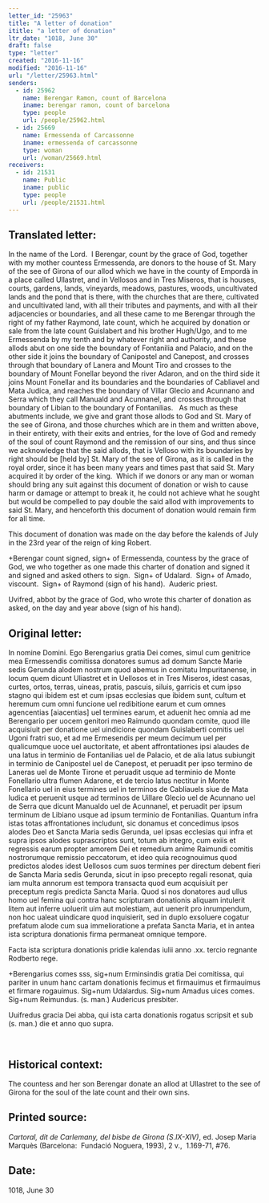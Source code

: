 ```yaml
---
letter_id: "25963"
title: "A letter of donation"
ititle: "a letter of donation"
ltr_date: "1018, June 30"
draft: false
type: "letter"
created: "2016-11-16"
modified: "2016-11-16"
url: "/letter/25963.html"
senders:
  - id: 25962
    name: Berengar Ramon, count of Barcelona
    iname: berengar ramon, count of barcelona
    type: people
    url: /people/25962.html
  - id: 25669
    name: Ermessenda of Carcassonne
    iname: ermessenda of carcassonne
    type: woman
    url: /woman/25669.html
receivers:
  - id: 21531
    name: Public
    iname: public
    type: people
    url: /people/21531.html
---
```

<h2> Translated letter:</h2><p>In the name of the Lord.&nbsp; I Berengar, count by the grace of God, together with my mother countess Ermessenda, are donors to the house of St. Mary of the see of Girona of our allod which we have in the county of Empordà in a place called Ullastret, and in Vellosos and in Tres Miseros, that is houses, courts, gardens, lands, vineyards, meadows, pastures, woods, uncultivated lands and the pond that is there, with the churches that are there, cultivated and uncultivated land, with all their tributes and payments, and with all their adjacencies or boundaries, and all these came to me Berengar through the right of my father Raymond, late count, which he acquired by donation or sale from the late count Guislabert and his brother Hugh/Ugo, and to me Ermessenda by my tenth and by whatever right and authority, and these allods abut on one side the boundary of Fontanilia and Palacio, and on the other side it joins the boundary of Canipostel and Canepost, and crosses through that boundary of Lanera and Mount Tiro and crosses to the boundary of Mount Fonellar beyond the river Adaron, and on the third side it joins Mount Fonellar and its boundaries and the boundaries of Cabliavel and Mata Judica, and reaches the boundary of Villar Glecio and Acunnano and Serra which they call Manuald and Acunnanel, and crosses through that boundary of Libian to the boundary of Fontanilias.&nbsp;&nbsp; As much as these abutments include, we give and grant those allods to God and St. Mary of the see of Girona, and those churches which are in them and written above, in their entirety, with their exits and entries, for the love of God and remedy of the soul of count Raymond and the remission of our sins, and thus since we acknowledge that the said allods, that is Velloso with its boundaries by right should be [held by] St. Mary of the see of Girona, as it is called in the royal order, since it has been many years and times past that said St. Mary acquired it by order of the king.&nbsp; Which if we donors or any man or woman should bring any suit against this document of donation or wish to cause harm or damage or attempt to break it, he could not achieve what he sought but would be compelled to pay double the said allod with improvements to said St. Mary, and henceforth this document of donation would remain firm for all time.</p><p>This document of donation was made on the day before the kalends of July in the 23rd year of the reign of king Robert.</p><p>+Berengar count signed, sign+ of Ermessenda, countess by the grace of God, we who together as one made this charter of donation and signed it and signed and asked others to sign.&nbsp; Sign+ of Udalard.&nbsp; Sign+ of Amado, viscount.&nbsp; Sign+ of Raymond (sign of his hand).&nbsp; Auderic priest.&nbsp;</p><p>Uvifred, abbot by the grace of God, who wrote this charter of donation as asked, on the day and year above (sign of his hand).&nbsp;&nbsp;</p><h2 class="mt-4"> Original letter:</h2><p>In nomine Domini. Ego Berengarius gratia Dei comes, simul cum genitrice mea Ermessendis comitissa donatores sumus ad domum Sancte Marie sedis Gerunda alodem nostrum quod abemus in comitatu Impuritanense, in locum quem dicunt Uliastret et in Uellosos et in Tres Miseros, idest casas, curtes, ortos, terras, uineas, pratis, pascuis, siluis, garricis et cum ipso stagno qui ibidem est et cum ipsas ecclesias que ibidem sunt, cultum et heremum cum omni funcione uel redibitione earum et cum omnes agencentias [aiacentias] uel termines earum, et aduenit hec omnia ad me Berengario per uocem genitori meo Raimundo quondam comite, quod ille acquisiuit per donatione uel uindicione quondam Guislaberti comitis uel Ugoni fratri suo, et ad me Ermesendis per meum decimum uel per qualicumque uoce uel auctoritate, et abent affrontationes ipsi alaudes de una latus in terminio de Fontanilias uel de Palacio, et de alia latus subiungit in terminio de Canipostel uel de Canepost, et peruadit per ipso termino de Laneras uel de Monte Tirone et peruadit usque ad terminio de Monte Fonellario ultra flumen Adarone, et de tercio latus nectitur in Monte Fonellario uel in eius termines uel in terminos de Cabliauels siue de Mata Iudica et peruenit usque ad terminos de Uillare Glecio uel de Acunnano uel de Serra que dicunt Manualdo uel de Acunnanel, et peruadit per ipsum terminum de Libiano usque ad ipsum terminio de Fontanilias. Quantum infra istas totas affrontationes includunt, sic donamus et concedimus ipsos alodes Deo et Sancta Maria sedis Gerunda, uel ipsas ecclesias qui infra et supra ipsos alodes suprascriptos sunt, totum ab integro, cum exiis et regressis earum propter amorem Dei et remedium anime Raimundi comitis nostrorumque remissio peccatorum, et ideo quia recognouimus quod predictos alodes idest Uellosos cum suos termines per directum debent fieri de Sancta Maria sedis Gerunda, sicut in ipso precepto regali resonat, quia iam multa annorum est tempora transacta quod eum acquisiuit per preceptum regis predicta Sancta Maria. Quod si nos donatores aud ullus homo uel femina qui contra hanc scripturam donationis aliquam intulerit litem aut inferre uoluerit uim aut molestiam, aut uenerit pro inrumpendum, non hoc ualeat uindicare quod inquisierit, sed in duplo exsoluere cogatur prefatum alode cum sua immelioratione a prefata Sancta Maria, et in antea ista scriptura donationis firma permaneat omnique tempore.</p><p class="Bodytext31">Facta ista scriptura donationis pridie kalendas iulii anno .xx. tercio regnante Rodberto rege.</p><p class="Bodytext31">+Berengarius comes sss, sig+num Erminsindis gratia Dei comitissa, qui pariter in unum hanc cartam donationis fecimus et firmauimus et firmauimus et firmare rogauimus. Sig+num Udalardus. Sig+num Amadus uices comes. Sig+num Reimundus. (s. man.) Audericus presbiter.</p><p>Uuifredus gracia Dei abba, qui ista carta donationis rogatus scripsit et sub (s. man.) die et anno quo supra.</p><p>&nbsp;</p><h2 class="mt-4"> Historical context:</h2><p>The countess and her son Berengar donate an allod at Ullastret to the see of Girona for the soul of the late count and their own sins.</p><h2 class="mt-4"> Printed source:</h2><p><i>Cartoral, dit de Carlemany, del bisbe de Girona (S.IX-XIV)</i>, ed. Josep Maria Marquès (Barcelona:&nbsp; Fundació Noguera, 1993), 2 v.,&nbsp; 1.169-71, #76.&nbsp;&nbsp;</p><h2 class="mt-4"> Date:</h2>1018, June 30